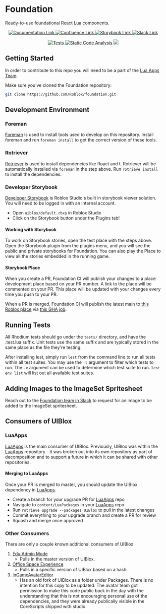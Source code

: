# Foundation
Ready-to-use foundational React Lua components.

<p align="center">
	<a href="https://foundation.roblox.com">
		<img src="https://img.shields.io/badge/%E2%80%8E-Documentation-6AE488?logo=materialformkdocs&logoColor=white" alt="Documentation Link">
	</a>
	<a href="https://roblox.atlassian.net/wiki/spaces/UIBlox/overview">
		<img src="https://img.shields.io/badge/%E2%80%8E-Confluence-0052CC?logo=confluence&logoColor=white" alt="Confluence Link">
	</a>
	<a href="https://www.roblox.com/games/18428583948/Foundation">
		<img src="https://img.shields.io/badge/%E2%80%8E-Storybook-FF4785?logo=storybook&logoColor=white" alt="Storybook Link">
	</a>
	<a href="https://rbx.enterprise.slack.com/archives/CHJL4PV61">
		<img src="https://img.shields.io/badge/Slack-%23uiblox-4A154B?logo=slack" alt="Slack Link">
	</a>
</p>
<p align="center">
	<a href="https://github.com/Roblox/foundation/actions/workflows/test.yml?query=branch%3Amain">
		<img src="https://github.com/Roblox/foundation/actions/workflows/test.yml/badge.svg?branch=main" alt="Tests">
	</a>
	<a href="https://github.com/Roblox/foundation/actions/workflows/analyze.yml?query=branch%3Amain">
		<img src="https://github.com/Roblox/foundation/actions/workflows/analyze.yml/badge.svg?branch=main" alt="Static Code Analysis">
	</a>
	<a href="https://roblox.codecov.io/gh/Roblox/foundation" > 
		<img src="https://roblox.codecov.io/gh/Roblox/foundation/graph/badge.svg?token=naygRna4En"/> 
	</a>
</p>

## Getting Started
In order to contribute to this repo you will need to be a part of the [Lua Apps Team](https://github.com/orgs/Roblox/teams/lua-apps/members)

Make sure you've cloned the Foundation repository:

```sh
git clone https://github.com/Roblox/foundation.git
```

## Development Environment

### Foreman
[Foreman](https://github.com/roblox/foreman) is used to install tools used to develop on this repository. Install foreman and run `foreman install` to get the correct version of these tools.

### Rotriever
[Rotriever](https://github.com/Roblox/rotriever) is used to install dependencies like Roact and t. Rotriever will be automatically installed via `foreman` in the step above. Run `rotrieve install` to install the dependencies.

### Developer Storybook
[Developer Storybook]((https://roblox.atlassian.net/wiki/spaces/HOW/pages/1556186059/1005+-+Using+Developer+Storybooks)) is Roblox Studio's built in storybook viewer solution. You will need to be logged in with an internal account.
* Open `uiblox/default.rbxp` in Roblox Studio
* Click on the Storybook button under the Plugins tab!

#### Working with Storybook
To work on Storybook stories, open the test place with the steps above.
Open the Storybook plugin from the plugins menu, and you will see the public and private storybooks for Foundation.
You can also play the Place to view all the stories embedded in the running game.

#### Storybook Place
When you create a PR, Foundation CI will publish your changes to a place development place based on your PR number. A link to the place will be commented on your PR. This place will be updated with your changes every time you push to your PR.

When a PR is merged, Foundation CI will publish the latest main to [this Roblox place](https://www.roblox.com/games/18428583948/Foundation) via [this GHA job](https://github.com/Roblox/foundation/actions/workflows/place-publish.yml).

## Running Tests
All Rhodium tests should go under the `tests/` directory, and have the .test.lua suffix. Unit tests use the same suffix and are typically stored in the same place as the file they're testing.

After installing lest, simply run `lest` from the command line to run all tests within all test suites. You may use the `-t` argument to filter which tests to run. The `-e` argument can be used to determine which test suite to run. `lest env list` will list out all available test suites.

## Adding Images to the ImageSet Spritesheet
Reach out to the [Foundation team in Slack](https://rbx.enterprise.slack.com/archives/CHJL4PV61) to request for an image to be added to the ImageSet spritesheet.

## Consumers of UIBlox

### LuaApps
[LuaApps](https://github.com/Roblox/lua-apps) is the main consumer of UIBlox. Previously, UIBlox was within the [LuaApps](https://github.com/Roblox/lua-apps) repository - it was broken out into its own repository as part of decomposition and to support a future in which it can be shared with other repositories.

#### Merging to LuaApps
Once your PR is merged to master, you should update the UIBlox dependency in [LuaApps](https://github.com/Roblox/lua-apps).

- Create a branch for your upgrade PR for [LuaApps](https://github.com/Roblox/lua-apps) repo
- Navigate to `content/LuaPackages` in your [LuaApps](https://github.com/Roblox/lua-apps) repo
- Run `rotrieve upgrade --packages UIBlox` to pull in the latest changes
- Commit everything to your upgrade branch and create a PR for review
- Squash and merge once approved

### Other Consumers
There are only a couple known additional consumers of UIBlox
1. [Edu Admin Mode](https://github.com/Roblox/edu-admin-mode/blob/main/rotriever.toml#L25)
	- Pulls in the master version of UIBlox.
2. [Office Space Experience](https://github.com/Roblox/office-space-experience/blob/main/rotriever.toml#L16)
	- Pulls in a specific version of UIBlox based on a hash.
3. [InGameAvatarEditor](https://github.com/Roblox/avatar/tree/main/InGameAvatarEditor/src/ServerScriptService/AvatarEditorInGameSetup/AvatarEditorInGame/Modules/Packages/UIBlox)
	- Has an old fork of UIBlox as a folder under Packages. There is no intention for this copy to be updated. The avatar team got permission to make this code public back in the day with the understanding that this is not encouraging personal use of the dependencies, and they were already publically visible in the CoreScripts shipped with studio.
